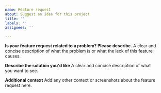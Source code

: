 ```yaml
---
name: Feature request
about: Suggest an idea for this project
title: ''
labels: ''
assignees: ''

---
```


**Is your feature request related to a problem? Please describe.**
A clear and concise description of what the problem is or what the lack of this feature causes. 

**Describe the solution you'd like**
A clear and concise description of what you want to see.

**Additional context**
Add any other context or screenshots about the feature request here.

